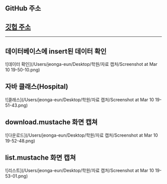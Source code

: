 ## GitHub 주소

## [깃헙 주소](https://github.com/gouthiki90/spring-test.git)

-------------------------------

## 데이터베이스에 insert된 데이터 확인

![데이터 확인](/Users/jeonga-eun/Desktop/학원/자료 캡처/Screenshot at Mar 10 19-50-10.png)



## 자바 클래스(Hospital)

![클래스](/Users/jeonga-eun/Desktop/학원/자료 캡처/Screenshot at Mar 10 19-51-43.png)



## download.mustache 화면 캡쳐

![다운로드](/Users/jeonga-eun/Desktop/학원/자료 캡처/Screenshot at Mar 10 19-52-48.png)



## list.mustache 화면 캡쳐

![리스트](/Users/jeonga-eun/Desktop/학원/자료 캡처/Screenshot at Mar 10 19-53-01.png)